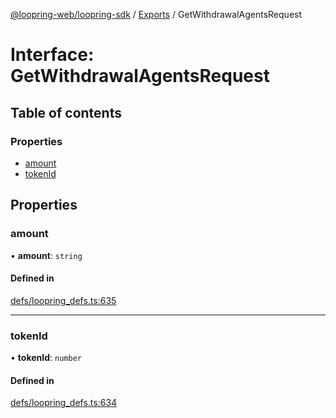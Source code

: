 [@loopring-web/loopring-sdk](../README.md) / [Exports](../modules.md) / GetWithdrawalAgentsRequest

# Interface: GetWithdrawalAgentsRequest

## Table of contents

### Properties

- [amount](GetWithdrawalAgentsRequest.md#amount)
- [tokenId](GetWithdrawalAgentsRequest.md#tokenid)

## Properties

### amount

• **amount**: `string`

#### Defined in

[defs/loopring_defs.ts:635](https://github.com/Loopring/loopring_sdk/blob/077bca2/src/defs/loopring_defs.ts#L635)

___

### tokenId

• **tokenId**: `number`

#### Defined in

[defs/loopring_defs.ts:634](https://github.com/Loopring/loopring_sdk/blob/077bca2/src/defs/loopring_defs.ts#L634)
